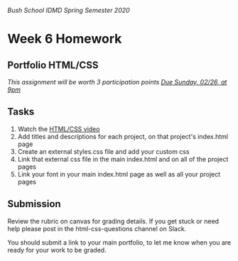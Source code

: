 _Bush School IDMD Spring Semester 2020_
# Week 6 Homework

## Portfolio HTML/CSS
_This assignment will be worth 3 participation points_
_[Due Sunday, 02/26, at 9pm](https://canvas.uw.edu/courses/1099807/assignments/3610933)_

## Tasks
1. Watch the [HTML/CSS video](https://youtu.be/ANqqQgAb4w0)
1. Add titles and descriptions for each project, on that project's index.html page
1. Create an external styles.css file and add your custom css
1. Link that external css file in the main index.html and on all of the project pages
1. Link your font in your main index.html page as well as all your project pages

## Submission
Review the rubric on canvas for grading details. If you get stuck or need help please post in the html-css-questions channel on Slack.

You should submit a link to your main portfolio, to let me know when you are ready for your work to be graded.